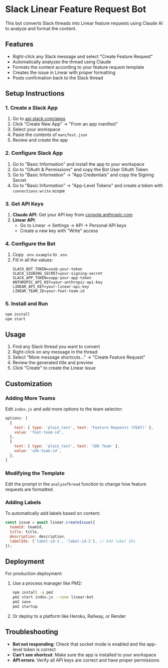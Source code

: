# Slack Linear Feature Request Bot

This bot converts Slack threads into Linear feature requests using Claude AI to analyze and format the content.

## Features

- Right-click any Slack message and select "Create Feature Request" 
- Automatically analyzes the thread using Claude
- Formats the content according to your feature request template
- Creates the issue in Linear with proper formatting
- Posts confirmation back to the Slack thread

## Setup Instructions

### 1. Create a Slack App

1. Go to [api.slack.com/apps](https://api.slack.com/apps)
2. Click "Create New App" → "From an app manifest"
3. Select your workspace
4. Paste the contents of `manifest.json`
5. Review and create the app

### 2. Configure Slack App

1. Go to "Basic Information" and install the app to your workspace
2. Go to "OAuth & Permissions" and copy the Bot User OAuth Token
3. Go to "Basic Information" → "App Credentials" and copy the Signing Secret
4. Go to "Basic Information" → "App-Level Tokens" and create a token with `connections:write` scope

### 3. Get API Keys

1. **Claude API**: Get your API key from [console.anthropic.com](https://console.anthropic.com)
2. **Linear API**: 
   - Go to Linear → Settings → API → Personal API keys
   - Create a new key with "Write" access

### 4. Configure the Bot

1. Copy `.env.example` to `.env`
2. Fill in all the values:
   ```
   SLACK_BOT_TOKEN=xoxb-your-token
   SLACK_SIGNING_SECRET=your-signing-secret  
   SLACK_APP_TOKEN=xapp-your-app-token
   ANTHROPIC_API_KEY=your-anthropic-api-key
   LINEAR_API_KEY=your-linear-api-key
   LINEAR_TEAM_ID=your-feat-team-id
   ```

### 5. Install and Run

```bash
npm install
npm start
```

## Usage

1. Find any Slack thread you want to convert
2. Right-click on any message in the thread
3. Select "More message shortcuts..." → "Create Feature Request"
4. Review the generated title and preview
5. Click "Create" to create the Linear issue

## Customization

### Adding More Teams

Edit `index.js` and add more options to the team selector:

```javascript
options: [
  {
    text: { type: 'plain_text', text: 'Feature Requests (FEAT)' },
    value: 'feat-team-id',
  },
  {
    text: { type: 'plain_text', text: 'SDK Team' },
    value: 'sdk-team-id',
  },
]
```

### Modifying the Template

Edit the prompt in the `analyzeThread` function to change how feature requests are formatted.

### Adding Labels

To automatically add labels based on content:

```javascript
const issue = await linear.createIssue({
  teamId: teamId,
  title: title,
  description: description,
  labelIds: ['label-id-1', 'label-id-2'], // Add label IDs
});
```

## Deployment

For production deployment:

1. Use a process manager like PM2:
   ```bash
   npm install -g pm2
   pm2 start index.js --name linear-bot
   pm2 save
   pm2 startup
   ```

2. Or deploy to a platform like Heroku, Railway, or Render

## Troubleshooting

- **Bot not responding**: Check that socket mode is enabled and the app-level token is correct
- **Can't see shortcut**: Make sure the app is installed to your workspace
- **API errors**: Verify all API keys are correct and have proper permissions